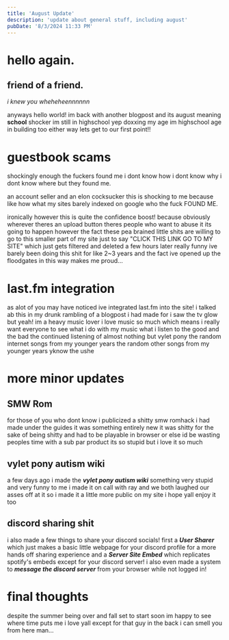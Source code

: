 ```yaml
---
title: 'August Update'
description: 'update about general stuff, including august'
pubDate: '8/3/2024 11:33 PM'
---
```

# hello again.
## friend of a friend.
*i knew you wheheheennnnnn*

anyways
hello world!
im back with another blogpost
and its august
meaning
**school**
shocker
im still in highschool
yep
doxxing my age
im highschool age
in building too
either way
lets get to our first point!!

# guestbook scams
shockingly enough
the fuckers found me
i dont know how
i dont know why
i dont know where
but they found me.

an account seller and an elon cocksucker
this is shocking to me because like
how
what
my sites barely indexed on google who the fuck FOUND ME.

ironically however
this is quite the confidence boost!
because obviously
wherever theres an upload button theres people who want to abuse it
its going to happen
however
the fact these pea brained little shits are willing to go to this smaller part of my site just to say "CLICK THIS LINK GO TO MY SITE" which just gets filtered and deleted a few hours later
really funny
ive barely been doing this shit for like 2~3 years and the fact ive opened up the floodgates in this way
makes me proud...

# last.fm integration
as alot of you may have noticed ive integrated last.fm into the site!
i talked ab this in my drunk rambling of a blogpost i had made for i saw the tv glow but
yeah!
im a heavy music lover
i love music so much
which means i really want everyone to see what i do with my music
what i listen to
the good
and the bad
the continued listening of almost nothing but vylet pony
the random internet songs from my younger years
the random other songs from my younger years
yknow
the ushe

# more minor updates
## SMW Rom
for those of you who dont know i publicized a shitty smw romhack i had made under the guides it was something entirely new
it was shitty for the sake of being shitty and had to be playable in browser or else id be wasting peoples time with a sub par product
its so stupid but i love it so much

## vylet pony autism wiki
a few days ago i made the ***vylet pony autism wiki***
something very stupid and very funny to me
i made it on call with ray and we both laughed our asses off at it so i made it a little more public on my site
i hope yall enjoy it too

## discord sharing shit
i also made a few things to share your discord socials!
first a ***User Sharer*** which just makes a basic little webpage for your discord profile for a more hands off sharing experience
and a ***Server Site Embed*** which replicates spotify's embeds except for your discord server!
i also even made a system to ***message the discord server*** from your browser while not logged in!

# final thoughts
despite the summer being over and fall set to start soon
im happy to see where time puts me
i love yall
except for that guy in the back
i can smell you from here man...
